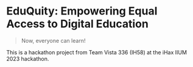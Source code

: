 # EduQuity: Empowering Equal Access to Digital Education

> Now, everyone can learn!

This is a hackathon project from Team Vista 336 (IH58) at the iHax IIUM 2023 hackathon.